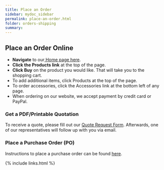 ```yaml
---
title: Place an Order
sidebar: mydoc_sidebar
permalink: place-an-order.html
folder: orders-shipping
summary:
---
```


## Place an Order Online

* **Navigate** to our[ Home page here](https://www.saleae.com/).
* **Click the Products link** at the top of the page.
* **Click Buy** on the product you would like. That will take you to the shopping cart.
* To add additional items, click Products at the top of the page.
* To order accessories, click the Accessories link at the bottom left of any page.
* When ordering on our website, we accept payment by credit card or PayPal.

### Get a PDF/Printable Quotation

To receive a quote, please fill out our [Quote Request Form](https://saleae-support.typeform.com/to/WnpOte). Afterwards, one of our representatives will follow up with you via email.

### Place a Purchase Order \(PO\)

Instructions to place a purchase order can be found [here](https://support.saleae.com/ordering-and-shipping/place-a-purchase-order-po).

{% include links.html %}